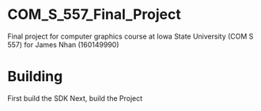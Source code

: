# COM_S_557_Final_Project
Final project for computer graphics course at Iowa State University (COM S 557) for James Nhan (160149990)

# Building
First build the SDK
Next, build the Project